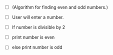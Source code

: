 - [ ] (Algorithm for finding even and odd numbers.)
- [ ] User will enter a number.
- [ ] If number is divisible by 2
- [ ] print number is even
- [ ] else print number is odd
      
